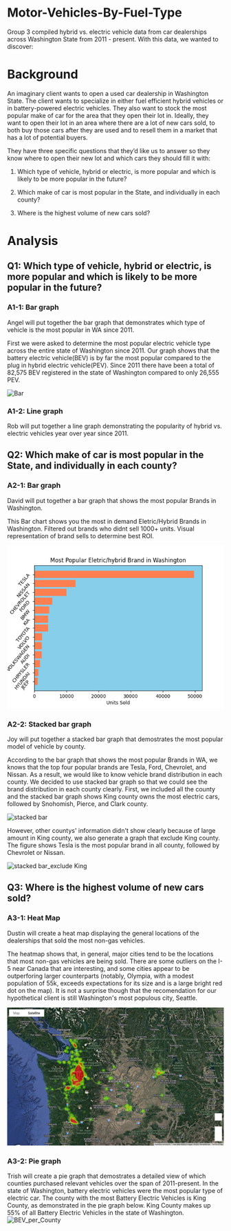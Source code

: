 # Motor-Vehicles-By-Fuel-Type

Group 3 compiled hybrid vs. electric vehicle data from car dealerships across Washington State from 2011 - present. With this data, we wanted to discover:


# **Background**
An imaginary client wants to open a used car dealership in Washington State. The client wants to specialize in either fuel efficient hybrid vehicles or in battery-powered electric vehicles. They also want to stock the most popular make of car for the area that they open their lot in. Ideally, they want to open their lot in an area where there are a lot of new cars sold, to both buy those cars after they are used and to resell them in a market that has a lot of potential buyers.

They have three specific questions that they’d like us to answer so they know where to open their new lot and which cars they should fill it with:

  1. Which type of vehicle, hybrid or electric, is more popular and which is likely to be more popular in the future?

  2. Which make of car is most popular in the State, and individually in each county?

  3. Where is the highest volume of new cars sold?


# **Analysis**

## Q1: Which type of vehicle, hybrid or electric, is more popular and which is likely to be more popular in the future?
### A1-1: Bar graph 

Angel will put together the bar graph that demonstrates which type of vehicle is the most popular in WA since 2011.

First we were asked to determine the most popular electric vehicle type across the entire state of Washington since 2011. Our graph shows that the battery electric vehicle(BEV) is by far the most popular compared to the plug in hybrid electric vehicle(PEV). Since 2011 there have been a total of 82,575 BEV registered in the state of Washington compared to only 26,555 PEV.

![Bar](https://user-images.githubusercontent.com/114929089/204950351-e93fcf51-561c-4981-ab87-5c5cb3274c10.png)




### A1-2: Line graph

Rob will put together a line graph demonstrating the popularity of hybrid vs. electric vehicles year over year since 2011.

## Q2: Which make of car is most popular in the State, and individually in each county?

### A2-1: Bar graph

David will put together a bar graph that shows the most popular Brands in Washington. 

This Bar chart shows you the most in demand Eletric/Hybrid Brands in Washington. Filtered out brands who didnt sell 1000+ units. 
Visual representation of brand sells to determine best ROI. 

![Bar Chart](https://github.com/Dustin-Oakes/Motor-Vehicles-By-Fuel-Type/blob/main/David/Bar_Chart1.png)

### A2-2: Stacked bar graph

Joy will put together a stacked bar graph that demostrates the most popular model of vehicle by county.

According to the bar graph that shows the most popular Brands in WA, we knows that the top four popular brands are Tesla, Ford, Chevrolet, and Nissan. As a result, we would like to know vehicle brand distribution in each county. We decided to use stacked bar graph so that we could see the brand distribution in each county clearly. First, we included all the county and the stacked bar graph shows King county owns the most electric cars, followed by Snohomish,  Pierce, and Clark county.

![stacked bar](https://user-images.githubusercontent.com/114762540/204717094-adb0ff00-ee91-4de6-9cd5-59a4394774c1.png)


However, other countys' information didn't show clearly because of large amount in King county, we also generate a graph that exclude King county. The figure shows Tesla is the most popular brand in all county, followed by Chevrolet or Nissan.

![stacked bar_exclude King](https://user-images.githubusercontent.com/114762540/204717120-97c1a2de-0b0a-4042-80f2-a8e38d90a27f.png)

## Q3: Where is the highest volume of new cars sold?
### A3-1: Heat Map

Dustin will create a heat map displaying the general locations of the dealerships that sold the most non-gas vehicles.

The heatmap shows that, in general, major cities tend to be the locations that most non-gas vehicles are being sold. There are some outliers on the I-5 near Canada that are interesting, and some cities appear to be outperforing larger counterparts (notably, Olympia, with a modest population of 55k, exceeds expectations for its size and is a large bright red dot on the map). It is not a surprise though that the recomendation for our hypothetical client is still Washington's most populous city, Seattle.

![output_heatmap_figure](https://github.com/Dustin-Oakes/Motor-Vehicles-By-Fuel-Type/blob/d689497aab94a960865072085663995d1eec17a8/Dustin/heatmap%20figure.png)

### A3-2: Pie graph

Trish will create a pie graph that demostrates a detailed view of which counties purchased relevant vehicles over the span of 2011-present.
In the state of Washington, battery electric vehicles were the most popular type of electric car. The county with the most Battery Electric Vehicles is King County, as demonstrated in the pie graph below. King County makes up 55% of all Battery Electric Vehicles in the state of Washington.
![BEV_per_County](https://user-images.githubusercontent.com/114893984/204914084-782be937-147b-4b81-ada4-34dea5213d5d.png)
